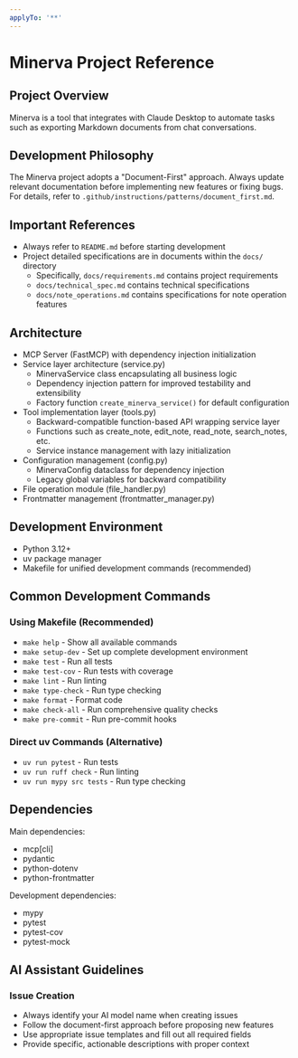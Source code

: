 ```yaml
---
applyTo: '**'
---
```


# Minerva Project Reference

## Project Overview
Minerva is a tool that integrates with Claude Desktop to automate tasks such as exporting Markdown documents from chat conversations.

## Development Philosophy
The Minerva project adopts a "Document-First" approach. Always update relevant documentation before implementing new features or fixing bugs. For details, refer to `.github/instructions/patterns/document_first.md`.

## Important References
- Always refer to `README.md` before starting development
- Project detailed specifications are in documents within the `docs/` directory
  - Specifically, `docs/requirements.md` contains project requirements
  - `docs/technical_spec.md` contains technical specifications
  - `docs/note_operations.md` contains specifications for note operation features

## Architecture
- MCP Server (FastMCP) with dependency injection initialization
- Service layer architecture (service.py)
  - MinervaService class encapsulating all business logic
  - Dependency injection pattern for improved testability and extensibility
  - Factory function `create_minerva_service()` for default configuration
- Tool implementation layer (tools.py)
  - Backward-compatible function-based API wrapping service layer
  - Functions such as create_note, edit_note, read_note, search_notes, etc.
  - Service instance management with lazy initialization
- Configuration management (config.py)
  - MinervaConfig dataclass for dependency injection
  - Legacy global variables for backward compatibility
- File operation module (file_handler.py)
- Frontmatter management (frontmatter_manager.py)

## Development Environment
- Python 3.12+
- uv package manager
- Makefile for unified development commands (recommended)

## Common Development Commands

### Using Makefile (Recommended)
- `make help` - Show all available commands
- `make setup-dev` - Set up complete development environment
- `make test` - Run all tests
- `make test-cov` - Run tests with coverage
- `make lint` - Run linting
- `make type-check` - Run type checking
- `make format` - Format code
- `make check-all` - Run comprehensive quality checks
- `make pre-commit` - Run pre-commit hooks

### Direct uv Commands (Alternative)
- `uv run pytest` - Run tests
- `uv run ruff check` - Run linting
- `uv run mypy src tests` - Run type checking

## Dependencies
Main dependencies:
- mcp[cli]
- pydantic
- python-dotenv
- python-frontmatter

Development dependencies:
- mypy
- pytest
- pytest-cov
- pytest-mock

## AI Assistant Guidelines

### Issue Creation
- Always identify your AI model name when creating issues
- Follow the document-first approach before proposing new features
- Use appropriate issue templates and fill out all required fields
- Provide specific, actionable descriptions with proper context
